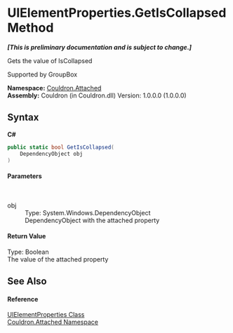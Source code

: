 # UIElementProperties.GetIsCollapsed Method 
 _**\[This is preliminary documentation and is subject to change.\]**_

Gets the value of IsCollapsed 

 Supported by GroupBox

**Namespace:**&nbsp;<a href="N_Couldron_Attached">Couldron.Attached</a><br />**Assembly:**&nbsp;Couldron (in Couldron.dll) Version: 1.0.0.0 (1.0.0.0)

## Syntax

**C#**<br />
``` C#
public static bool GetIsCollapsed(
	DependencyObject obj
)
```


#### Parameters
&nbsp;<dl><dt>obj</dt><dd>Type: System.Windows.DependencyObject<br />DependencyObject with the attached property</dd></dl>

#### Return Value
Type: Boolean<br />The value of the attached property

## See Also


#### Reference
<a href="T_Couldron_Attached_UIElementProperties">UIElementProperties Class</a><br /><a href="N_Couldron_Attached">Couldron.Attached Namespace</a><br />